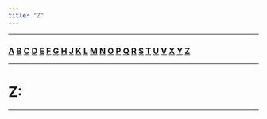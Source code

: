 ```yaml
---
title: "Z"
---
```


___

### [A]() [B]() [C]() [D]() [E]() [F]() [G]() [H]() [J]() [K]() [L]() [M]() [N]() [O]() [P]() [Q]() [R]() [S]() [T]() [U]() [V]() [X]() [Y]() [Z]()

___

# **Z:** 
___
